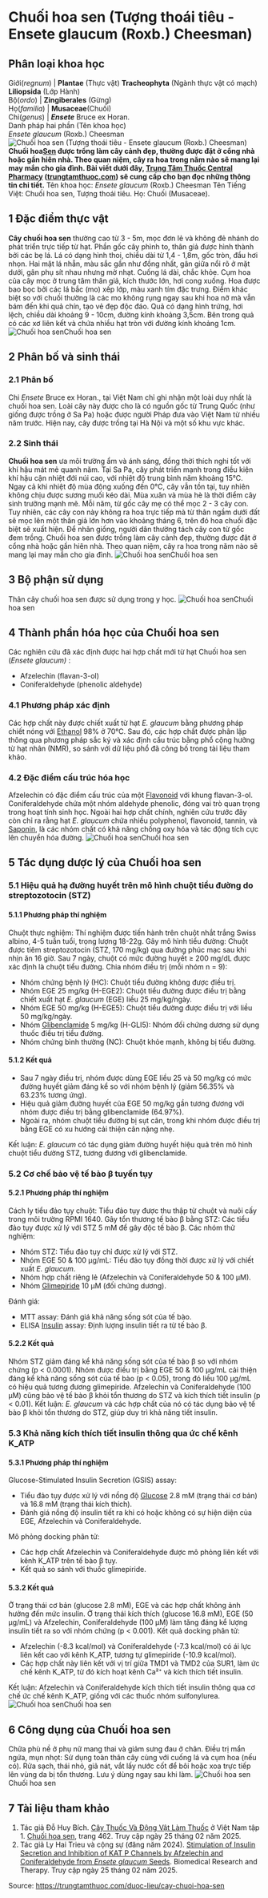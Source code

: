 # Chuối hoa sen (Tượng thoái tiêu - Ensete glaucum (Roxb.) Cheesman)

Phân loại khoa học  
---  
Giới(_regnum_) |  **Plantae** (Thực vật) **Tracheophyta** (Ngành thực vật có mạch) **Liliopsida** (Lớp Hành)  
Bộ(_ordo_) | **Zingiberales** (Gừng)  
Họ(_familia_) | **Musaceae**(Chuối)  
Chi(_genus_) | _**Ensete**_ Bruce ex Horan.  
Danh pháp hai phần (Tên khoa học)  
_Ensete glaucum_ (Roxb.) Cheesman  
![Chuối hoa sen \(Tượng thoái tiêu - Ensete glaucum \(Roxb.\) Cheesman\)](https://trungtamthuoc.com/images/others/chuoi-hoa-sen-1-2072.jpg)
**Chuối hoa[Sen](https://trungtamthuoc.com/duoc-lieu/sen-14 "Sen") được trồng làm cây cảnh đẹp, thường được đặt ở cổng nhà hoặc gần hiên nhà. Theo quan niệm, cây ra hoa trong năm nào sẽ mang lại may mắn cho gia đình. Bài viết dưới đây, [Trung Tâm Thuốc Central Pharmacy](https://trungtamthuoc.com/ "Trung Tâm Thuốc Central Pharmacy") ([trungtamthuoc.com](https://trungtamthuoc.com/ "trungtamthuoc.com")) sẽ cung cấp cho bạn đọc những thông tin chi tiết.**
Tên khoa học: _Ensete glaucum_ (Roxb.) Cheesman
Tên Tiếng Việt: Chuối hoa sen, Tượng thoái tiêu.
Họ: Chuối (Musaceae).
##  1 Đặc điểm thực vật
**Cây chuối hoa sen** thường cao từ 3 - 5m, mọc đơn lẻ và không đẻ nhánh do phát triển trực tiếp từ hạt. Phần gốc cây phình to, thân giả được hình thành bởi các bẹ lá. Lá có dạng hình thoi, chiều dài từ 1,4 - 1,8m, gốc tròn, đầu hơi nhọn. Hai mặt lá nhẵn, màu sắc gần như đồng nhất, gân giữa nổi rõ ở mặt dưới, gân phụ sít nhau nhưng mờ nhạt. Cuống lá dài, chắc khỏe.
Cụm hoa của cây mọc ở trung tâm thân giả, kích thước lớn, hơi cong xuống. Hoa được bao bọc bởi các lá bắc (mo) xếp lớp, màu xanh tím đặc trưng. Điểm khác biệt so với chuối thường là các mo không rụng ngay sau khi hoa nở mà vẫn bám đến khi quả chín, tạo vẻ đẹp độc đáo.
Quả có dạng hình trứng, hơi lệch, chiều dài khoảng 9 - 10cm, đường kính khoảng 3,5cm. Bên trong quả có các xơ liên kết và chứa nhiều hạt tròn với đường kính khoảng 1cm.
![Chuối hoa sen](https://trungtamthuoc.com/images/item/chuoi-hoa-sen-2.jpg)Chuối hoa sen
##  2 Phân bố và sinh thái
### 2.1 Phân bố
Chi _Ensete_ Bruce ex Horan., tại Việt Nam chỉ ghi nhận một loài duy nhất là chuối hoa sen. Loài cây này được cho là có nguồn gốc từ Trung Quốc (như giống được trồng ở Sa Pa) hoặc được người Pháp đưa vào Việt Nam từ nhiều năm trước. Hiện nay, cây được trồng tại Hà Nội và một số khu vực khác.
### 2.2 Sinh thái
**Chuối hoa sen** ưa môi trường ẩm và ánh sáng, đồng thời thích nghi tốt với khí hậu mát mẻ quanh năm. Tại Sa Pa, cây phát triển mạnh trong điều kiện khí hậu cận nhiệt đới núi cao, với nhiệt độ trung bình năm khoảng 15°C. Ngay cả khi nhiệt độ mùa đông xuống đến 0°C, cây vẫn tồn tại, tuy nhiên không chịu được sương muối kéo dài. Mùa xuân và mùa hè là thời điểm cây sinh trưởng mạnh mẽ.
Mỗi năm, từ gốc cây mẹ có thể mọc 2 - 3 cây con. Tuy nhiên, các cây con này không ra hoa trực tiếp mà từ thân ngầm dưới đất sẽ mọc lên một thân giả lớn hơn vào khoảng tháng 6, trên đó hoa chuối đặc biệt sẽ xuất hiện. Để nhân giống, người dân thường tách cây con từ gốc đem trồng.
Chuối hoa sen được trồng làm cây cảnh đẹp, thường được đặt ở cổng nhà hoặc gần hiên nhà. Theo quan niệm, cây ra hoa trong năm nào sẽ mang lại may mắn cho gia đình.
![Chuối hoa sen](https://trungtamthuoc.com/images/item/chuoi-hoa-sen-3.jpg)Chuối hoa sen
##  3 Bộ phận sử dụng
Thân cây chuối hoa sen được sử dụng trong y học.
![Chuối hoa sen](https://trungtamthuoc.com/images/item/chuoi-hoa-sen-4.jpg)Chuối hoa sen
##  4 Thành phần hóa học của Chuối hoa sen
Các nghiên cứu đã xác định được hai hợp chất mới từ hạt Chuối hoa sen (_Ensete glaucum)_ :
  * Afzelechin (flavan-3-ol)
  * Coniferaldehyde (phenolic aldehyde)


### 4.1 Phương pháp xác định
Các hợp chất này được chiết xuất từ hạt _E. glaucum_ bằng phương pháp chiết nóng với [Ethanol](https://trungtamthuoc.com/hoat-chat/ethanol "Ethanol") 98% ở 70°C. Sau đó, các hợp chất được phân lập thông qua phương pháp sắc ký và xác định cấu trúc bằng phổ cộng hưởng từ hạt nhân (NMR), so sánh với dữ liệu phổ đã công bố trong tài liệu tham khảo.
### 4.2 Đặc điểm cấu trúc hóa học
Afzelechin có đặc điểm cấu trúc của một [Flavonoid](https://trungtamthuoc.com/hoat-chat/flavonoid "Flavonoid") với khung flavan-3-ol.
Coniferaldehyde chứa một nhóm aldehyde phenolic, đóng vai trò quan trọng trong hoạt tính sinh học.
Ngoài hai hợp chất chính, nghiên cứu trước đây còn chỉ ra rằng hạt _E. glaucum_ chứa nhiều polyphenol, flavonoid, tannin, và [Saponin](https://trungtamthuoc.com/hoat-chat/saponin "Saponin"), là các nhóm chất có khả năng chống oxy hóa và tác động tích cực lên chuyển hóa đường.
![Chuối hoa sen](https://trungtamthuoc.com/images/item/chuoi-hoa-sen-6.jpg)Chuối hoa sen
##  5 Tác dụng dược lý của Chuối hoa sen
### 5.1 Hiệu quả hạ đường huyết trên mô hình chuột tiểu đường do streptozotocin (STZ)
#### 5.1.1 Phương pháp thí nghiệm
Chuột thực nghiệm: Thí nghiệm được tiến hành trên chuột nhắt trắng Swiss albino, 4-5 tuần tuổi, trọng lượng 18-22g.
Gây mô hình tiểu đường: Chuột được tiêm streptozotocin (STZ, 170 mg/kg) qua đường phúc mạc sau khi nhịn ăn 16 giờ. Sau 7 ngày, chuột có mức đường huyết ≥ 200 mg/dL được xác định là chuột tiểu đường.
Chia nhóm điều trị (mỗi nhóm n = 9):
  * Nhóm chứng bệnh lý (HC): Chuột tiểu đường không được điều trị.
  * Nhóm EGE 25 mg/kg (H-EGE2): Chuột tiểu đường được điều trị bằng chiết xuất hạt _E. glaucum_ (EGE) liều 25 mg/kg/ngày.
  * Nhóm EGE 50 mg/kg (H-EGE5): Chuột tiểu đường được điều trị với liều 50 mg/kg/ngày.
  * Nhóm [Glibenclamide](https://trungtamthuoc.com/hoat-chat/glibenclamide "Glibenclamide") 5 mg/kg (H-GLI5): Nhóm đối chứng dương sử dụng thuốc điều trị tiểu đường.
  * Nhóm chứng bình thường (NC): Chuột khỏe mạnh, không bị tiểu đường.


#### 5.1.2 Kết quả
  * Sau 7 ngày điều trị, nhóm được dùng EGE liều 25 và 50 mg/kg có mức đường huyết giảm đáng kể so với nhóm bệnh lý (giảm 56.35% và 63.23% tương ứng).
  * Hiệu quả giảm đường huyết của EGE 50 mg/kg gần tương đương với nhóm được điều trị bằng glibenclamide (64.97%).
  * Ngoài ra, nhóm chuột tiểu đường bị sụt cân, trong khi nhóm được điều trị bằng EGE có xu hướng cải thiện cân nặng nhẹ.


Kết luận: _E. glaucum_ có tác dụng giảm đường huyết hiệu quả trên mô hình chuột tiểu đường STZ, tương đương với glibenclamide.
### 5.2 Cơ chế bảo vệ tế bào β tuyến tụy
#### 5.2.1 Phương pháp thí nghiệm
Cách ly tiểu đảo tụy chuột: Tiểu đảo tụy được thu thập từ chuột và nuôi cấy trong môi trường RPMI 1640.
Gây tổn thương tế bào β bằng STZ: Các tiểu đảo tụy được xử lý với STZ 5 mM để gây độc tế bào β.
Các nhóm thử nghiệm:
  * Nhóm STZ: Tiểu đảo tụy chỉ được xử lý với STZ.
  * Nhóm EGE 50 & 100 µg/mL: Tiểu đảo tụy đồng thời được xử lý với chiết xuất _E. glaucum_.
  * Nhóm hợp chất riêng lẻ (Afzelechin và Coniferaldehyde 50 & 100 µM).
  * Nhóm [Glimepiride](https://trungtamthuoc.com/hoat-chat/glimepiride "Glimepiride") 10 µM (đối chứng dương).


Đánh giá:
  * MTT assay: Đánh giá khả năng sống sót của tế bào.
  * ELISA [Insulin](https://trungtamthuoc.com/hoat-chat/insulin "Insulin") assay: Định lượng insulin tiết ra từ tế bào β.


#### 5.2.2 Kết quả
Nhóm STZ giảm đáng kể khả năng sống sót của tế bào β so với nhóm chứng (p < 0.0001).
Nhóm được điều trị bằng EGE 50 & 100 µg/mL cải thiện đáng kể khả năng sống sót của tế bào (p < 0.05), trong đó liều 100 µg/mL có hiệu quả tương đương glimepiride.
Afzelechin và Coniferaldehyde (100 µM) cũng bảo vệ tế bào β khỏi tổn thương do STZ và kích thích tiết insulin (p < 0.01).
Kết luận: _E. glaucum_ và các hợp chất của nó có tác dụng bảo vệ tế bào β khỏi tổn thương do STZ, giúp duy trì khả năng tiết insulin.
### 5.3 Khả năng kích thích tiết insulin thông qua ức chế kênh K_ATP
#### 5.3.1 Phương pháp thí nghiệm
Glucose-Stimulated Insulin Secretion (GSIS) assay:
  * Tiểu đảo tụy được xử lý với nồng độ [Glucose](https://trungtamthuoc.com/hoat-chat/glucose "Glucose") 2.8 mM (trạng thái cơ bản) và 16.8 mM (trạng thái kích thích).
  * Đánh giá nồng độ insulin tiết ra khi có hoặc không có sự hiện diện của EGE, Afzelechin và Coniferaldehyde.


Mô phỏng docking phân tử:
  * Các hợp chất Afzelechin và Coniferaldehyde được mô phỏng liên kết với kênh K_ATP trên tế bào β tụy.
  * Kết quả so sánh với thuốc glimepiride.


#### 5.3.2 Kết quả
Ở trạng thái cơ bản (glucose 2.8 mM), EGE và các hợp chất không ảnh hưởng đến mức insulin.
Ở trạng thái kích thích (glucose 16.8 mM), EGE (50 µg/mL) và Afzelechin, Coniferaldehyde (100 µM) làm tăng đáng kể lượng insulin tiết ra so với nhóm chứng (p < 0.001).
Kết quả docking phân tử:
  * Afzelechin (-8.3 kcal/mol) và Coniferaldehyde (-7.3 kcal/mol) có ái lực liên kết cao với kênh K_ATP, tương tự glimepiride (-10.9 kcal/mol).
  * Các hợp chất này liên kết với vị trí giữa TMD1 và TMD2 của SUR1, làm ức chế kênh K_ATP, từ đó kích hoạt kênh Ca²⁺ và kích thích tiết insulin.


Kết luận: Afzelechin và Coniferaldehyde kích thích tiết insulin thông qua cơ chế ức chế kênh K_ATP, giống với các thuốc nhóm sulfonylurea.
![Chuối hoa sen](https://trungtamthuoc.com/images/item/chuoi-hoa-sen-7.jpg)Chuối hoa sen
##  6 Công dụng của Chuối hoa sen
Chữa phù nề ở phụ nữ mang thai và giảm sưng đau ở chân.
Điều trị mẩn ngứa, mụn nhọt: Sử dụng toàn thân cây cùng với cuống lá và cụm hoa (nếu có). Rửa sạch, thái nhỏ, giã nát, vắt lấy nước cốt để bôi hoặc xoa trực tiếp lên vùng da bị tổn thương. Lưu ý dùng ngay sau khi làm.
![Chuối hoa sen](https://trungtamthuoc.com/images/item/chuoi-hoa-sen-5.jpg)Chuối hoa sen
##  7 Tài liệu tham khảo
  1. Tác giả Đỗ Huy Bích. [Cây Thuốc Và Động Vật Làm Thuốc](https://trungtamthuoc.com/bai-viet/doc-online-va-tai-mien-phi-pdf-sach-cay-thuoc-va-dong-vat-lam-thuoc-o-viet-nam "Cây Thuốc Và Động Vật Làm Thuốc") ở Việt Nam tập 1. [Chuối hoa sen](https://trungtamthuoc.com/upload/pdf/cay-thuoc-va-dong-vat-lam-thuoc-tap-1-trungtamthuoc.com.pdf), trang 462. Truy cập ngày 25 tháng 02 năm 2025.
  2. Tác giả Ly Hai Trieu và cộng sự (đăng năm 2024). [Stimulation of Insulin Secretion and Inhibition of KAT P Channels by Afzelechin and Coniferaldehyde from _Ensete glaucum_ Seeds](http://bmrat.org/index.php/BMRAT/article/view/883). Biomedical Research and Therapy. Truy cập ngày 25 tháng 02 năm 2025.




Source: https://trungtamthuoc.com/duoc-lieu/cay-chuoi-hoa-sen